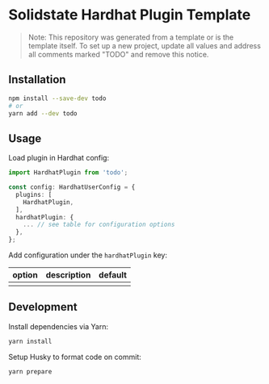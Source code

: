 # Solidstate Hardhat Plugin Template

> Note: This repository was generated from a template or is the template itself. To set up a new project, update all values and address all comments marked "TODO" and remove this notice.

## Installation

<!-- TODO: set package name -->

```bash
npm install --save-dev todo
# or
yarn add --dev todo
```

## Usage

Load plugin in Hardhat config:

<!-- TODO: update plugin name and config key -->

```typescript
import HardhatPlugin from 'todo';

const config: HardhatUserConfig = {
  plugins: [
    HardhatPlugin,
  ],
  hardhatPlugin: {
    ... // see table for configuration options
  },
};
```

<!-- TODO: populate table and update config key -->

Add configuration under the `hardhatPlugin` key:

| option | description | default |
| ------ | ----------- | ------- |
|        |             |         |

## Development

Install dependencies via Yarn:

```bash
yarn install
```

Setup Husky to format code on commit:

```bash
yarn prepare
```
